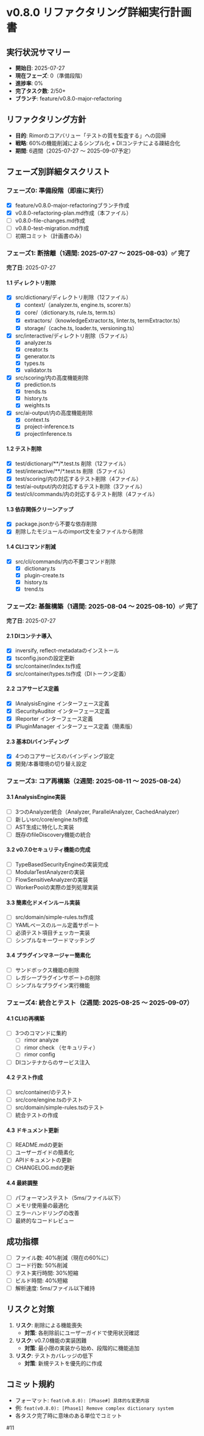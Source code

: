 # v0.8.0 リファクタリング詳細実行計画書

## 実行状況サマリー
- **開始日**: 2025-07-27
- **現在フェーズ**: 0（準備段階）
- **進捗率**: 0%
- **完了タスク数**: 2/50+
- **ブランチ**: feature/v0.8.0-major-refactoring

## リファクタリング方針
- **目的**: Rimorのコアバリュー「テストの質を監査する」への回帰
- **戦略**: 60%の機能削減によるシンプル化 + DIコンテナによる疎結合化
- **期間**: 6週間（2025-07-27 〜 2025-09-07予定）

## フェーズ別詳細タスクリスト

### フェーズ0: 準備段階（即座に実行）
- [x] feature/v0.8.0-major-refactoringブランチ作成
- [x] v0.8.0-refactoring-plan.md作成（本ファイル）
- [ ] v0.8.0-file-changes.md作成
- [ ] v0.8.0-test-migration.md作成
- [ ] 初期コミット（計画書のみ）

### フェーズ1: 断捨離（1週間: 2025-07-27 〜 2025-08-03）✅ 完了
**完了日**: 2025-07-27

#### 1.1 ディレクトリ削除
- [x] src/dictionary/ディレクトリ削除（12ファイル）
  - [x] context/（analyzer.ts, engine.ts, scorer.ts）
  - [x] core/（dictionary.ts, rule.ts, term.ts）
  - [x] extractors/（knowledgeExtractor.ts, linter.ts, termExtractor.ts）
  - [x] storage/（cache.ts, loader.ts, versioning.ts）
- [x] src/interactive/ディレクトリ削除（5ファイル）
  - [x] analyzer.ts
  - [x] creator.ts
  - [x] generator.ts
  - [x] types.ts
  - [x] validator.ts
- [x] src/scoring/内の高度機能削除
  - [x] prediction.ts
  - [x] trends.ts
  - [x] history.ts
  - [x] weights.ts
- [x] src/ai-output/内の高度機能削除
  - [x] context.ts
  - [x] project-inference.ts
  - [x] projectInference.ts

#### 1.2 テスト削除
- [x] test/dictionary/**/*.test.ts 削除（12ファイル）
- [x] test/interactive/**/*.test.ts 削除（5ファイル）
- [x] test/scoring/内の対応するテスト削除（4ファイル）
- [x] test/ai-output/内の対応するテスト削除（3ファイル）
- [x] test/cli/commands/内の対応するテスト削除（4ファイル）

#### 1.3 依存関係クリーンアップ
- [x] package.jsonから不要な依存削除
- [x] 削除したモジュールのimport文を全ファイルから削除

#### 1.4 CLIコマンド削減
- [x] src/cli/commands/内の不要コマンド削除
  - [x] dictionary.ts
  - [x] plugin-create.ts
  - [x] history.ts
  - [x] trend.ts

### フェーズ2: 基盤構築（1週間: 2025-08-04 〜 2025-08-10）✅ 完了
**完了日**: 2025-07-27

#### 2.1 DIコンテナ導入
- [x] inversify, reflect-metadataのインストール
- [x] tsconfig.jsonの設定更新
- [x] src/container/index.ts作成
- [x] src/container/types.ts作成（DIトークン定義）

#### 2.2 コアサービス定義
- [x] IAnalysisEngine インターフェース定義
- [x] ISecurityAuditor インターフェース定義
- [x] IReporter インターフェース定義
- [x] IPluginManager インターフェース定義（簡素版）

#### 2.3 基本DIバインディング
- [x] 4つのコアサービスのバインディング設定
- [x] 開発/本番環境の切り替え設定

### フェーズ3: コア再構築（2週間: 2025-08-11 〜 2025-08-24）

#### 3.1 AnalysisEngine実装
- [ ] 3つのAnalyzer統合（Analyzer, ParallelAnalyzer, CachedAnalyzer）
- [ ] 新しいsrc/core/engine.ts作成
- [ ] AST生成に特化した実装
- [ ] 既存のfileDiscovery機能の統合

#### 3.2 v0.7.0セキュリティ機能の完成
- [ ] TypeBasedSecurityEngineの実装完成
- [ ] ModularTestAnalyzerの実装
- [ ] FlowSensitiveAnalyzerの実装
- [ ] WorkerPoolの実際の並列処理実装

#### 3.3 簡素化ドメインルール実装
- [ ] src/domain/simple-rules.ts作成
- [ ] YAMLベースのルール定義サポート
- [ ] 必須テスト項目チェッカー実装
- [ ] シンプルなキーワードマッチング

#### 3.4 プラグインマネージャー簡素化
- [ ] サンドボックス機能の削除
- [ ] レガシープラグインサポートの削除
- [ ] シンプルなプラグイン実行機能

### フェーズ4: 統合とテスト（2週間: 2025-08-25 〜 2025-09-07）

#### 4.1 CLIの再構築
- [ ] 3つのコマンドに集約
  - [ ] rimor analyze <path>
  - [ ] rimor check <path>（セキュリティ）
  - [ ] rimor config
- [ ] DIコンテナからのサービス注入

#### 4.2 テスト作成
- [ ] src/container/のテスト
- [ ] src/core/engine.tsのテスト
- [ ] src/domain/simple-rules.tsのテスト
- [ ] 統合テストの作成

#### 4.3 ドキュメント更新
- [ ] README.mdの更新
- [ ] ユーザーガイドの簡素化
- [ ] APIドキュメントの更新
- [ ] CHANGELOG.mdの更新

#### 4.4 最終調整
- [ ] パフォーマンステスト（5ms/ファイル以下）
- [ ] メモリ使用量の最適化
- [ ] エラーハンドリングの改善
- [ ] 最終的なコードレビュー

## 成功指標
- [ ] ファイル数: 40%削減（現在の60%に）
- [ ] コード行数: 50%削減
- [ ] テスト実行時間: 30%短縮
- [ ] ビルド時間: 40%短縮
- [ ] 解析速度: 5ms/ファイル以下維持

## リスクと対策
1. **リスク**: 削除による機能喪失
   - **対策**: 各削除前にユーザーガイドで使用状況確認
2. **リスク**: v0.7.0機能の実装困難
   - **対策**: 最小限の実装から始め、段階的に機能追加
3. **リスク**: テストカバレッジの低下
   - **対策**: 新規テストを優先的に作成

## コミット規約
- フォーマット: `feat(v0.8.0): [Phase#] 具体的な変更内容`
- 例: `feat(v0.8.0): [Phase1] Remove complex dictionary system`
- 各タスク完了時に意味のある単位でコミット

#11